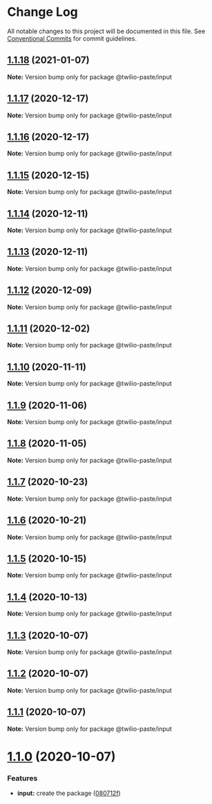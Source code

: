 # Change Log

All notable changes to this project will be documented in this file.
See [Conventional Commits](https://conventionalcommits.org) for commit guidelines.

## [1.1.18](https://github.com/twilio-labs/paste/compare/@twilio-paste/input@1.1.17...@twilio-paste/input@1.1.18) (2021-01-07)

**Note:** Version bump only for package @twilio-paste/input





## [1.1.17](https://github.com/twilio-labs/paste/compare/@twilio-paste/input@1.1.16...@twilio-paste/input@1.1.17) (2020-12-17)

**Note:** Version bump only for package @twilio-paste/input





## [1.1.16](https://github.com/twilio-labs/paste/compare/@twilio-paste/input@1.1.15...@twilio-paste/input@1.1.16) (2020-12-17)

**Note:** Version bump only for package @twilio-paste/input





## [1.1.15](https://github.com/twilio-labs/paste/compare/@twilio-paste/input@1.1.14...@twilio-paste/input@1.1.15) (2020-12-15)

**Note:** Version bump only for package @twilio-paste/input





## [1.1.14](https://github.com/twilio-labs/paste/compare/@twilio-paste/input@1.1.13...@twilio-paste/input@1.1.14) (2020-12-11)

**Note:** Version bump only for package @twilio-paste/input





## [1.1.13](https://github.com/twilio-labs/paste/compare/@twilio-paste/input@1.1.12...@twilio-paste/input@1.1.13) (2020-12-11)

**Note:** Version bump only for package @twilio-paste/input





## [1.1.12](https://github.com/twilio-labs/paste/compare/@twilio-paste/input@1.1.11...@twilio-paste/input@1.1.12) (2020-12-09)

**Note:** Version bump only for package @twilio-paste/input





## [1.1.11](https://github.com/twilio-labs/paste/compare/@twilio-paste/input@1.1.10...@twilio-paste/input@1.1.11) (2020-12-02)

**Note:** Version bump only for package @twilio-paste/input





## [1.1.10](https://github.com/twilio-labs/paste/compare/@twilio-paste/input@1.1.9...@twilio-paste/input@1.1.10) (2020-11-11)

**Note:** Version bump only for package @twilio-paste/input





## [1.1.9](https://github.com/twilio-labs/paste/compare/@twilio-paste/input@1.1.8...@twilio-paste/input@1.1.9) (2020-11-06)

**Note:** Version bump only for package @twilio-paste/input





## [1.1.8](https://github.com/twilio-labs/paste/compare/@twilio-paste/input@1.1.7...@twilio-paste/input@1.1.8) (2020-11-05)

**Note:** Version bump only for package @twilio-paste/input





## [1.1.7](https://github.com/twilio-labs/paste/compare/@twilio-paste/input@1.1.6...@twilio-paste/input@1.1.7) (2020-10-23)

**Note:** Version bump only for package @twilio-paste/input





## [1.1.6](https://github.com/twilio-labs/paste/compare/@twilio-paste/input@1.1.5...@twilio-paste/input@1.1.6) (2020-10-21)

**Note:** Version bump only for package @twilio-paste/input





## [1.1.5](https://github.com/twilio-labs/paste/compare/@twilio-paste/input@1.1.4...@twilio-paste/input@1.1.5) (2020-10-15)

**Note:** Version bump only for package @twilio-paste/input





## [1.1.4](https://github.com/twilio-labs/paste/compare/@twilio-paste/input@1.1.3...@twilio-paste/input@1.1.4) (2020-10-13)

**Note:** Version bump only for package @twilio-paste/input





## [1.1.3](https://github.com/twilio-labs/paste/compare/@twilio-paste/input@1.1.2...@twilio-paste/input@1.1.3) (2020-10-07)

**Note:** Version bump only for package @twilio-paste/input





## [1.1.2](https://github.com/twilio-labs/paste/compare/@twilio-paste/input@1.1.1...@twilio-paste/input@1.1.2) (2020-10-07)

**Note:** Version bump only for package @twilio-paste/input





## [1.1.1](https://github.com/twilio-labs/paste/compare/@twilio-paste/input@1.1.0...@twilio-paste/input@1.1.1) (2020-10-07)

**Note:** Version bump only for package @twilio-paste/input





# [1.1.0](https://github.com/twilio-labs/paste/compare/@twilio-paste/input@1.0.2...@twilio-paste/input@1.1.0) (2020-10-07)


### Features

* **input:** create the package ([080712f](https://github.com/twilio-labs/paste/commit/080712f54ec745d25669a64c5f59a859e61a51b1))
